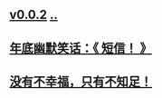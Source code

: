 ## [v0.0.2](https://github.com/littleflute/10wen/edit/master/2020/01/19/readme.md) [..](..)
## [年底幽默笑话：《 短信！ 》](https://mp.weixin.qq.com/s/Jb_4mJRAik8UBDfPCzgMxQ)
## [没有不幸福，只有不知足！](https://mp.weixin.qq.com/s/CvAiB-2mXax1BQHnOcIl2g)
